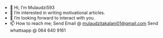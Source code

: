 - 👋 Hi, I’m Mulaudzi593
- 👀 I’m interested in writing motivational articles.
- 💞️ I’m looking forward to interact with you.
- 📫 How to reach me;
Send Email @ mulaudzitakalani01@gmail.com
Send whattsapp @ 064 640 9161

<!---
Mulaudzi593/Mulaudzi593 is a ✨ special ✨ repository because its `README.md` (this file) appears on your GitHub profile.
You can click the Preview link to take a look at your changes.
--->
